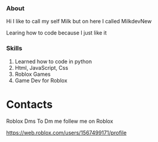 ### About

Hi I like to call my self Milk but on here I called MilkdevNew

Learing how to code because I just like it

### Skills
1. Learned how to code in python
2. Html, JavaScript, Css
3. Roblox Games
4. Game Dev for Roblox

# Contacts

Roblox Dms
To Dm me follew me on Roblox

https://web.roblox.com/users/1567499171/profile
